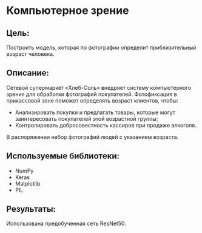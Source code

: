 # Компьютерное зрение

## Цель:
Построить модель, которая по фотографии определит приблизительный возраст человека.

## Описание:
Сетевой супермаркет «Хлеб-Соль» внедряет систему компьютерного зрения для обработки фотографий покупателей. Фотофиксация в прикассовой зоне поможет определять возраст клиентов, чтобы:
 - Анализировать покупки и предлагать товары, которые могут заинтересовать покупателей этой возрастной группы;
 - Контролировать добросовестность кассиров при продаже алкоголя.

В распоряжении набор фотографий людей с указанием возраста.

## Используемые библиотеки:
- NumPy
- Keras
- Matplotlib
- PIL

## Результаты:
Использована предобученная сеть ResNet50.
